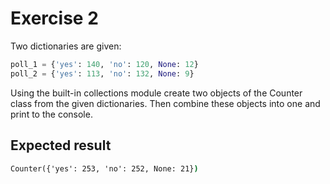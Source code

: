 # Exercise 2

Two dictionaries are given:

```py
poll_1 = {'yes': 140, 'no': 120, None: 12}
poll_2 = {'yes': 113, 'no': 132, None: 9}
```

Using the built-in collections module create two objects of the Counter class from the given dictionaries. Then combine these objects into one and print to the console.

## Expected result

```cmd
Counter({'yes': 253, 'no': 252, None: 21})
```
